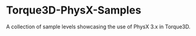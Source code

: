 Torque3D-PhysX-Samples
======================

A collection of sample levels showcasing the use of PhysX 3.x in Torque3D.
